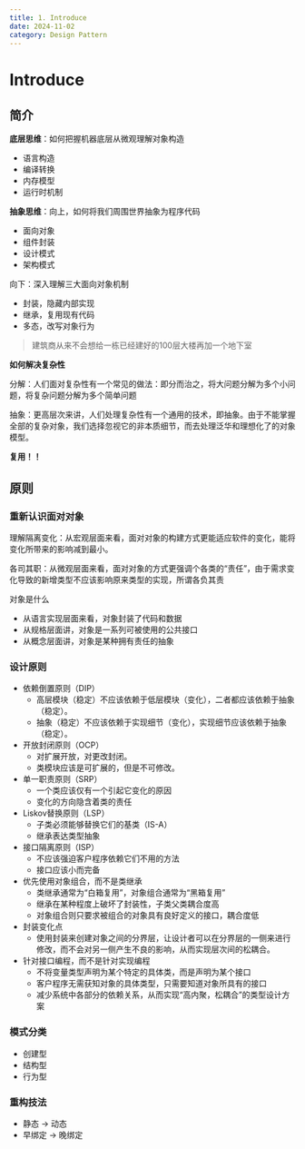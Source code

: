 ```yaml
---
title: 1. Introduce
date: 2024-11-02
category: Design Pattern
---
```

<!--more-->
# Introduce

## 简介
**底层思维**：如何把握机器底层从微观理解对象构造
- 语言构造
- 编译转换
- 内存模型
- 运行时机制

**抽象思维**：向上，如何将我们周围世界抽象为程序代码
- 面向对象
- 组件封装
- 设计模式
- 架构模式

向下：深入理解三大面向对象机制
- 封装，隐藏内部实现
- 继承，复用现有代码
- 多态，改写对象行为

> 建筑商从来不会想给一栋已经建好的100层大楼再加一个地下室

**如何解决复杂性**

分解：人们面对复杂性有一个常见的做法：即分而治之，将大问题分解为多个小问题，将复杂问题分解为多个简单问题

抽象：更高层次来讲，人们处理复杂性有一个通用的技术，即抽象。由于不能掌握全部的复杂对象，我们选择忽视它的非本质细节，而去处理泛华和理想化了的对象模型。

**复用！！**

## 原则
### 重新认识面对对象
理解隔离变化：从宏观层面来看，面对对象的构建方式更能适应软件的变化，能将变化所带来的影响减到最小。

各司其职：从微观层面来看，面对对象的方式更强调个各类的“责任”，由于需求变化导致的新增类型不应该影响原来类型的实现，所谓各负其责

对象是什么
- 从语言实现层面来看，对象封装了代码和数据
- 从规格层面讲，对象是一系列可被使用的公共接口
- 从概念层面讲，对象是某种拥有责任的抽象

### 设计原则
- 依赖倒置原则（DIP）
  - 高层模块（稳定）不应该依赖于低层模块（变化），二者都应该依赖于抽象（稳定）。
  - 抽象（稳定）不应该依赖于实现细节（变化），实现细节应该依赖于抽象（稳定）。
- 开放封闭原则（OCP）
  - 对扩展开放，对更改封闭。
  - 类模块应该是可扩展的，但是不可修改。
- 单一职责原则（SRP）
  - 一个类应该仅有一个引起它变化的原因
  - 变化的方向隐含着类的责任
- Liskov替换原则（LSP）
  - 子类必须能够替换它们的基类（IS-A）
  - 继承表达类型抽象
- 接口隔离原则（ISP）
  - 不应该强迫客户程序依赖它们不用的方法
  - 接口应该小而完备
- 优先使用对象组合，而不是类继承
  - 类继承通常为“白箱复用”，对象组合通常为“黑箱复用”
  - 继承在某种程度上破坏了封装性，子类父类耦合度高
  - 对象组合则只要求被组合的对象具有良好定义的接口，耦合度低
- 封装变化点
  - 使用封装来创建对象之间的分界层，让设计者可以在分界层的一侧来进行修改，而不会对另一侧产生不良的影响，从而实现层次间的松耦合。
- 针对接口编程，而不是针对实现编程
  - 不将变量类型声明为某个特定的具体类，而是声明为某个接口
  - 客户程序无需获知对象的具体类型，只需要知道对象所具有的接口
  - 减少系统中各部分的依赖关系，从而实现“高内聚，松耦合”的类型设计方案

### 模式分类
- 创建型
- 结构型
- 行为型

### 重构技法
- 静态 -> 动态
- 早绑定 -> 晚绑定